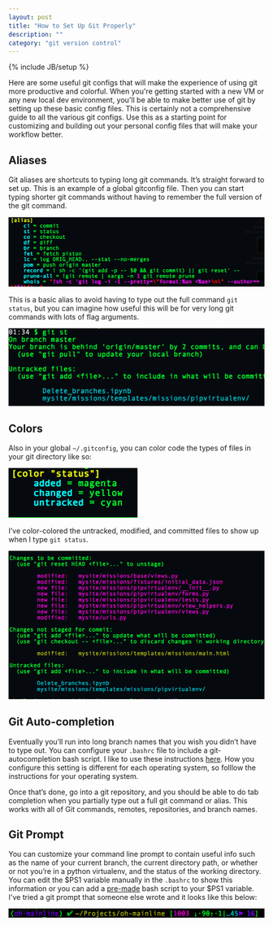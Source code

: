 ```yaml
---
layout: post
title: "How to Set Up Git Properly"
description: ""
category: "git version control"
---
```

{% include JB/setup %}

Here are some useful git configs that will make the experience of using git more productive and colorful. When you're getting started with a new VM
or any new local dev environment, you'll be able to make better use of git by setting up these basic config files. This is certainly not a comprehensive guide to all the various git configs. Use this as a starting point for customizing and building out your personal config files that will make your workflow better.

Aliases
---------------
Git aliases are shortcuts to typing long git commands. It’s straight forward to set up. This is an example of a global gitconfig file. Then you can start typing shorter git commands without having to remember the full version of the git command.

![Alias global git config](/images/alias_gitconfig.png)

This is a basic alias to avoid having to type out the full command `git status`, but you can imagine how useful this will be for very long git commands with lots of flag arguments.

![Alias in action](/images/git_alias_in_action.png)

Colors
---------------
Also in your global `~/.gitconfig`, you can color code the types of files in your git directory like so:

![Colors status config](/images/color_config_status.png)

I’ve color-colored the untracked, modified, and committed files to show up when I type `git status`.

![Colors in action](/images/colors_in_action.png)

Git Auto-completion
------------------------------
Eventually you’ll run into long branch names that you wish you didn’t have to type out. You can configure your `.bashrc` file to include a git-autocompletion bash script. I like to use these instructions [here](https://github.com/bobthecow/git-flow-completion/wiki/Install-Bash-git-completion). How you configure this setting is different for each operating system, so folllow the instructions for your operating system.

Once that’s done, go into a git repository, and you should be able to do tab completion when you partially type out a full git command or alias. This works with all of Git commands, remotes, repositories, and branch names.

Git Prompt
------------------------------
You can customize your command line prompt to contain useful info such as the name of your current branch, the current directory path, or whether or not you’re in a python virtualenv, and the status of the working directory. You can edit the $PS1 variable manually in the `.bashrc` to show this information or you can add a [pre-made](https://github.com/bobthecow/git-flow-completion/wiki/Install-Bash-git-completion) bash script to your $PS1 variable. I've tried a git prompt that someone else wrote and it looks like this below:

![Gitt prompt](/images/my_git_prompt.png)
